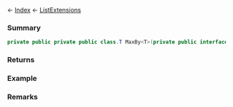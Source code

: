 ← [Index](Api-Index) ← [ListExtensions](System.Collections.Generic.ListExtensions)

### Summary

```csharp
private public private public class.T MaxBy<T>(private public interface.IEnumerable<T> source, private public sealed class.Func<T, TResult> selector)
```

### Returns

### Example

### Remarks

